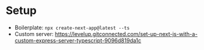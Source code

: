 # Setup

- Boilerplate: `npx create-next-app@latest --ts`
- Custom server: https://levelup.gitconnected.com/set-up-next-js-with-a-custom-express-server-typescript-9096d819da1c